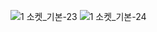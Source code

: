 ![1 소켓_기본-23](https://github.com/CoolHo1129/Network-Programming/assets/105068708/752f310d-2da2-4975-904d-56d42c3562a3)
![1 소켓_기본-24](https://github.com/CoolHo1129/Network-Programming/assets/105068708/caf249be-1e06-404b-a3b9-af24e3bd91ab)
